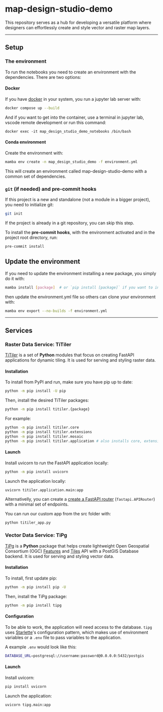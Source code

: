 map-design-studio-demo
==============================

This repository serves as a hub for developing a versatile platform where designers can effortlessly create and style vector and raster map layers.

--------

## Setup

### The environment

To run the notebooks you need to create an environment with the dependencies. There are two options:

#### Docker

If you have [docker](https://docs.docker.com/engine/install/) in your system,
you run a jupyter lab server with:

``` bash
docker compose up --build
```

And if you want to get into the container, use a terminal in jupyter lab,
vscode remote development or run this command:

```shell
docker exec -it map_design_studio_demo_notebooks /bin/bash
```

#### Conda environment

Create the environment with:

``` bash
mamba env create -n map_design_studio_demo -f environment.yml
```

This will create an environment called map-design-studio-demo with a common set of dependencies.

### `git` (if needed) and pre-commit hooks

If this project is a new and standalone (not a module in a bigger project), you need to initialize git:

``` bash
git init
```

If the project is already in a git repository, you can skip this step.

To install the **pre-commit hooks**, with the environment activated and in the project root directory, run:

``` bash
pre-commit install
```

## Update the environment

If you need to update the environment installing a new package, you simply do it with:

``` bash
mamba install [package]  # or `pip install [package]` if you want to install it via pip
```

then update the environment.yml file so others can clone your environment with:

``` bash
mamba env export --no-builds -f environment.yml
```
--------

## Services

### Raster Data Service: TiTiler

[TiTiler](https://developmentseed.org/titiler/) is a set of **Python** modules that focus on creating FastAPI applications for dynamic tiling. It is used for serving and styling raster data.

#### Installation

To install from PyPI and run, make sure you have pip up to date:

```bash
python -m pip install -U pip
```
Then, install the desired TiTiler packages:
```bash
python -m pip install titiler.{package}
```
For example:
```bash
python -m pip install titiler.core
python -m pip install titiler.extensions
python -m pip install titiler.mosaic
python -m pip install titiler.application # also installs core, extensions and mosaic
```

#### Launch

Install uvicorn to run the FastAPI application locally:
```bash
python -m pip install uvicorn
```
Launch the application locally:
```bash
uvicorn titiler.application.main:app
```

Alternativelly, you can create a [create a FastAPI router](https://developmentseed.org/titiler/advanced/tiler_factories/) (`fastapi.APIRouter`) with a minimal set of endpoints.

You can run our custom app from the src folder with:
```bash
python titiler_app.py
```

### Vector Data Service: TiPg

[TiPg](https://developmentseed.org/tipg/) is a **Python** package that helps create lightweight Open Geospatial Consortium (OGC) [Features](https://ogcapi.ogc.org/features/) and [Tiles](https://ogcapi.ogc.org/tiles/) API with a PostGIS Database backend. It is used for serving and styling vector data.

#### Installation

To install, first update pip:
```bash
python -m pip install pip -U
```
Then, install the TiPg package:
```bash
python -m pip install tipg
```

#### Configuration

To be able to work, the application will need access to the database. `tipg` uses [Starlette](https://www.starlette.io/config/)'s configuration pattern, which makes use of environment variables or a `.env` file to pass variables to the application.

A example `.env` would look like this:
```bash
DATABASE_URL=postgresql://username:password@0.0.0.0:5432/postgis
```

#### Launch

Install uvicorn:
```bash
pip install uvicorn
```

Launch the application:
```bash
uvicorn tipg.main:app
```
